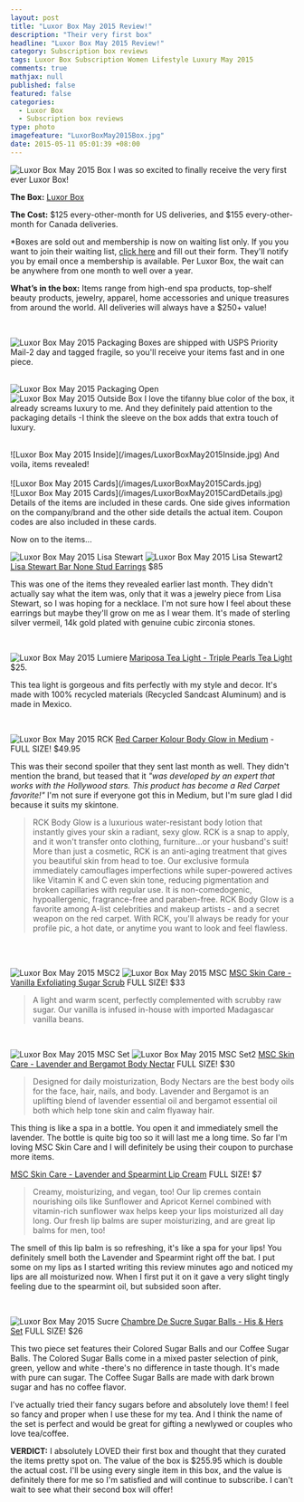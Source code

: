 ```yaml
---
layout: post
title: "Luxor Box May 2015 Review!"
description: "Their very first box"
headline: "Luxor Box May 2015 Review!"
category: Subscription box reviews
tags: Luxor Box Subscription Women Lifestyle Luxury May 2015
comments: true
mathjax: null
published: false
featured: false
categories: 
  - Luxor Box
  - Subscription box reviews
type: photo
imagefeature: "LuxorBoxMay2015Box.jpg"
date: 2015-05-11 05:01:39 +08:00
---
```


![Luxor Box May 2015 Box](/images/LuxorBoxMay2015Box.jpg)
I was so excited to finally receive the very first ever Luxor Box! 

<p><b>The Box:</b> <a href="http://www.luxorbox.com">Luxor Box</a></p>
<p><b>The Cost:</b> $125 every-other-month for US deliveries, and $155 every-other-month for Canada deliveries.</p>
<p>*Boxes are sold out and membership is now on waiting list only. If you you want to join their waiting list, <a href="http://www.luxorbox.com/#!membership-wait-list/c3bo">click here</a> and fill out their form. They'll notify you by email once a membership is available. Per Luxor Box, the wait can be anywhere from one month to well over a year.</p>
<p><b>What’s in the box:</b> Items range from high-end spa products, top-shelf beauty products, jewelry, apparel, home accessories and unique treasures from around the world. All deliveries will always have a $250+ value!</b></p>
<br>

![Luxor Box May 2015 Packaging](/images/LuxorBoxMay2015Packaging.jpg)
Boxes are shipped with USPS Priority Mail-2 day and tagged fragile, so you'll receive your items fast and in one piece.
<br>
<br>

![Luxor Box May 2015 Packaging Open](/images/LuxorBoxMay2015PackagingOpen.jpg)
<br>
![Luxor Box May 2015 Outside Box](/images/LuxorBoxMay2015OutsideBox.jpg)
I love the tifanny blue color of the box, it already screams luxury to me. And they definitely paid attention to the packaging details -I think the sleeve on the box adds that extra touch of luxury.

<br>
![Luxor Box May 2015 Inside](/images/LuxorBoxMay2015Inside.jpg)
And voila, items revealed!
<br>
<br>
![Luxor Box May 2015 Cards](/images/LuxorBoxMay2015Cards.jpg)
<br>
![Luxor Box May 2015 Cards](/images/LuxorBoxMay2015CardDetails.jpg)
Details of the items are included in these cards. One side gives information on the company/brand and the other side details the actual item. Coupon codes are also included in these cards.
<br>
<p>Now on to the items...</p>

![Luxor Box May 2015 Lisa Stewart](/images/LuxorBoxMay2015LisaStewart.jpg)
![Luxor Box May 2015 Lisa Stewart2](/images/LuxorBoxMay2015LisaStewart2.jpg)
<a href="https://www.lisastewartonline.com/collections/bar-none-stud-earrings/">Lisa Stewart Bar None Stud Earrings</a> $85
<p>This was one of the items they revealed earlier last month. They didn't actually say what the item was, only that it was a jewelry piece from Lisa Stewart, so I was hoping for a necklace. I'm not sure how I feel about these earrings but maybe they'll grow on me as I wear them. It's made of sterling silver vermeil, 14k gold plated with genuine cubic zirconia stones.</p>
<br>

![Luxor Box May 2015 Lumiere](/images/LuxorBoxMay2015Lumiere.jpg)
<a href="http://www.mariposa-gift.com/p-1883-triple-pearls-tea-light.aspx?Eid=281">Mariposa Tea Light - Triple Pearls Tea Light</a> $25.
<p>This tea light is gorgeous and fits perfectly with my style and decor. It's made with 100% recycled materials (Recycled Sandcast Aluminum) and is made in Mexico.</p>
<br>

![Luxor Box May 2015 RCK](/images/LuxorBoxMay2015RCK.jpg)
<a href="http://www.redcarpetkolour.com/order_rck.html">Red Carper Kolour Body Glow in Medium</a> - FULL SIZE! $49.95
<p>This was their second spoiler that they sent last month as well. They didn't mention the brand, but teased that it <i>"was developed by an expert that works with the Hollywood stars. This product has become a Red Carpet favorite!"</i> I'm not sure if everyone got this in Medium, but I'm sure glad I did because it suits my skintone.</p>

<blockquote>RCK Body Glow is a luxurious water-resistant body lotion that instantly gives your skin a radiant, sexy glow. RCK is a snap to apply, and it won't transfer onto clothing, furniture...or your husband's suit! More than just a cosmetic, RCK is an anti-aging treatment that gives you beautiful skin from head to toe. Our exclusive formula immediately camouflages imperfections while super-powered actives like Vitamin K and C even skin tone, reducing pigmentation and broken capillaries with regular use. It is non-comedogenic, hypoallergenic, fragrance-free and paraben-free. RCK Body Glow is a favorite among A-list celebrities and makeup artists - and a secret weapon on the red carpet. With RCK, you'll always be ready for your profile pic, a hot date, or anytime you want to look and feel flawless.</blockquote>
<br>
<br>

![Luxor Box May 2015 MSC2](/images/LuxorBoxMay2015MSC2.jpg)
![Luxor Box May 2015 MSC](/images/LuxorBoxMay2015MSC.jpg)
<a href="https://www.mscskincare.com/product/vanilla-exfoliating-sugar-scrub/">MSC Skin Care - Vanilla Exfoliating Sugar Scrub</a> FULL SIZE! $33
<blockquote>A light and warm scent, perfectly complemented with scrubby raw sugar. Our vanilla is infused in-house with imported Madagascar vanilla beans.</blockquote>
<br>

![Luxor Box May 2015 MSC Set](/images/LuxorBoxMay2015MSCSet.jpg)
![Luxor Box May 2015 MSC Set2](/images/LuxorBoxMay2015MSCSet2.jpg)
<a href="https://www.mscskincare.com/product/lavender-and-bergamot-body-nectar/">MSC Skin Care - Lavender and Bergamot Body Nectar</a> FULL SIZE! $30
<blockquote>Designed for daily moisturization, Body Nectars are the best body oils for the face, hair, nails, and body. Lavender and Bergamot is an uplifting blend of lavender essential oil and bergamot essential oil both which help tone skin and calm flyaway hair.</blockquote>
<p>This thing is like a spa in a bottle. You open it and immediately smell the lavender. The bottle is quite big too so it will last me a long time. So far I'm loving MSC Skin Care and I will definitely be using their coupon to purchase more items.</p>

<p><a href="https://www.mscskincare.com/product/lavender-and-spearmint-lip-cream/">MSC Skin Care - Lavender and Spearmint Lip Cream</a> FULL SIZE! $7</p>
<blockquote>Creamy, moisturizing, and vegan, too! Our lip cremes contain nourishing oils like Sunflower and Apricot Kernel combined with vitamin-rich sunflower wax helps keep your lips moisturized all day long. Our fresh lip balms are super moisturizing, and are great lip balms for men, too!</blockquote>
<p>The smell of this lip balm is so refreshing, it's like a spa for your lips! You definitely smell both the Lavender and Spearmint right off the bat. I put some on my lips as I started writing this review minutes ago and noticed my lips are all moisturized now. When I first put it on it gave a very slight tingly feeling due to the spearmint oil, but subsided soon after.</p>
<br>

![Luxor Box May 2015 Sucre](/images/LuxorBoxMay2015Sucre.jpg)
<a href="http://www.chambredesucre.com/products/his-hers-limited-edition-box">Chambre De Sucre Sugar Balls - His & Hers Set</a> FULL SIZE! $26

<p>This two piece set features their Colored Sugar Balls and our Coffee Sugar Balls. The Colored Sugar Balls come in a mixed paster selection of pink, green, yellow and white -there's no difference in taste though. It's made with pure can sugar. The Coffee Sugar Balls are made with dark brown sugar and has no coffee flavor.</p>

<p>I've actually tried their fancy sugars before and absolutely love them! I feel so fancy and proper when I use these for my tea. And I think the name of the set is perfect and would be great for gifting a newlywed or couples who love tea/coffee.</p>

<p><b>VERDICT:</b> I absolutely LOVED their first box and thought that they curated the items pretty spot on. The value of the box is $255.95 which is double the actual cost. I'll be using every single item in this box, and the value is definitely there for me so I'm satisfied and will continue to subscribe. I can't wait to see what their second box will offer!</p>
